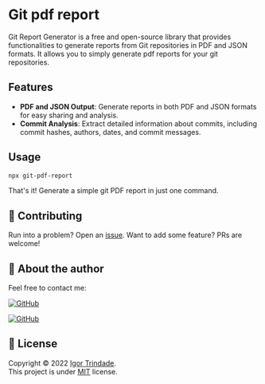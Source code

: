 # Git pdf report

Git Report Generator is a free and open-source library that provides functionalities to generate reports from Git repositories in PDF and JSON formats. It allows you to simply generate pdf reports for your git repositories.

## Features

- **PDF and JSON Output**: Generate reports in both PDF and JSON formats for easy sharing and analysis.
- **Commit Analysis**: Extract detailed information about commits, including commit hashes, authors, dates, and commit messages.
## Usage

```bash
npx git-pdf-report

```

That's it! Generate a simple git PDF report in just one command.

## 🤝 Contributing

Run into a problem? Open an [issue](https://github.com/igortrinidad/git-pdf-report/issues/new/choose).
Want to add some feature? PRs are welcome!

## 👤 About the author

Feel free to contact me: 

[![GitHub](https://img.shields.io/badge/MY-PORTFOLIO%20-blueviolet?style=for-the-badge&logo=read-the-docs&logoColor=white)](https://igortrindade.dev)

[![GitHub](https://img.shields.io/badge/github-%23121011.svg?style=for-the-badge&logo=github&logoColor=white)](https://github.com/igortrinidad)


## 📝 License

Copyright © 2022 [Igor Trindade](https://github.com/igortrinidad).  
This project is under [MIT](https://github.com/igortrinidad/git-pdf-report/blob/main/LICENCE) license.